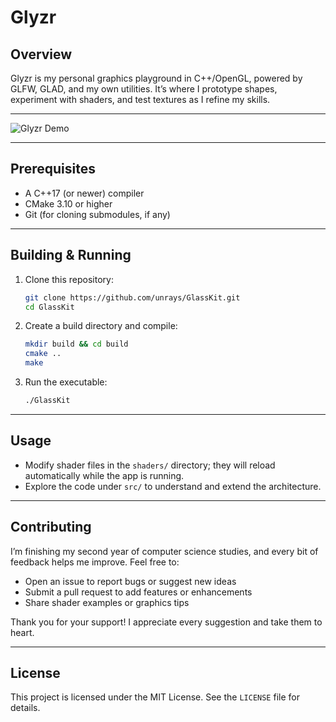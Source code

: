 # Glyzr

## Overview

Glyzr is my personal graphics playground in C++/OpenGL, powered by GLFW, GLAD, and my own utilities. It’s where I prototype shapes, experiment with shaders, and test textures as I refine my skills.

---

![Glyzr Demo](https://github.com/user-attachments/assets/4632399f-f180-47f6-b88c-08a827d72992)

---

## Prerequisites

- A C++17 (or newer) compiler
- CMake 3.10 or higher
- Git (for cloning submodules, if any)

---

## Building & Running

1. Clone this repository:
   ```bash
   git clone https://github.com/unrays/GlassKit.git
   cd GlassKit
   ```
2. Create a build directory and compile:
   ```bash
   mkdir build && cd build
   cmake ..
   make
   ```
3. Run the executable:
   ```bash
   ./GlassKit
   ```

---

## Usage

- Modify shader files in the `shaders/` directory; they will reload automatically while the app is running.
- Explore the code under `src/` to understand and extend the architecture.

---

## Contributing

I’m finishing my second year of computer science studies, and every bit of feedback helps me improve. Feel free to:

- Open an issue to report bugs or suggest new ideas
- Submit a pull request to add features or enhancements
- Share shader examples or graphics tips

Thank you for your support! I appreciate every suggestion and take them to heart.

---

## License

This project is licensed under the MIT License. See the `LICENSE` file for details.
